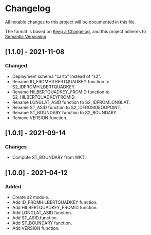 # Changelog
All notable changes to this project will be documented in this file.

The format is based on [Keep a Changelog](https://keepachangelog.com/en/1.0.0/),
and this project adheres to [Semantic Versioning](https://semver.org/spec/v2.0.0.html).

## [1.1.0] - 2021-11-08

### Changed
- Deployment schema "carto" instead of "s2".
- Rename ID_FROMHILBERTQUADKEY function to S2_IDFROMHILBERTQUADKEY.
- Rename HILBERTQUADKEY_FROMID function to S2_HILBERTQUADKEYFROMID.
- Rename LONGLAT_ASID function to S2_IDFROMLONGLAT.
- Rename ST_ASID function to S2_IDFROMGEOGPOINT.
- Rename ST_BOUNDARY function to S2_BOUNDARY.
- Remove VERSION function.

## [1.0.1] - 2021-09-14

### Changes
- Compute ST_BOUNDARY from WKT.

## [1.0.0] - 2021-04-12

### Added
- Create s2 module.
- Add ID_FROMHILBERTQUADKEY function.
- Add HILBERTQUADKEY_FROMID function.
- Add LONGLAT_ASID function.
- Add ST_ASID function.
- Add ST_BOUNDARY function.
- Add VERSION function.